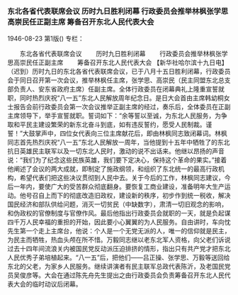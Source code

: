 ### 东北各省代表联席会议  历时九日胜利闭幕  行政委员会推举林枫张学思高崇民任正副主席  筹备召开东北人民代表大会

1946-08-23
第1版()
专栏：

　　东北各省代表联席会议
　　历时九日胜利闭幕
　　行政委员会推举林枫张学思高崇民任正副主席
　　筹备召开东北人民代表大会
    【新华社哈尔滨十九日电】（迟到）历时九日的东北各省代表联席会议，已于八月十五日胜利闭幕，行政委员会于同日召开第一次会议，推举林枫任主席，张学思、高崇民（民主同盟东北总支部负责人、安东省政府主席）任副主席。全体行政委员在闭幕典礼上隆重宣誓就职，同时热烈庆祝“八一五”东北人民解放周年纪念日。是日大会首由主席韩幼桐女士报告会前行政委员会第一次会议推举正副主席的经过，奏乐后，全体委员在正副主席领导下，举手宣誓就职。誓词如下：“余等誓以至诚，为东北人民服务，为争取和平民主建设繁荣的新东北奋斗到底，如有违反誓约，愿受人民制裁。谨誓！”大鼓掌声中，四位女代表向三位主席献花后，即由林枫同志致闭幕词。林枫同志首先热烈庆祝“八一五”东北人民解放一周年，当他提到十五年中牺牲了的东北抗日英雄民主联军以及一切东北人民时，激动的说不出话来。他继以昂扬的声音说：“我们为了纪念这些民族英雄，我们要下定决心，保持这个革命的果实。”接着他阐述了会议的两大成就，即制定了施政纲领，和组织了东北统一的最高行政机构，希望代表们把这些决议贯彻到人民中去。关于今后的工作，林枫同志建议，今后一年内，要使广大的受苦群众彻底翻身。要恢复工商业建设，准备明年大生产运动。他号召自上而下的彻底改造旧政权，建设新的秩序，初步作到统一税收，解决国民经济和部队供给问题，消灭一切贫民（中缺数字），肃清一切旧观念的影响，和伪政权的官僚制度与官僚作风。最后他指出行政委员会就职的一天，就是负起谋四千万人民幸福的重担的开始，因此要小心翼翼的为人民服务。自由讲时，车向忱先生第一个走上主席台，他说：个人是一个无党无派的人，唯一的信仰就是民主，为民主而牺牲，热血头颅在所不惜。万毅同志继以老东北军人资格，向父老们诉说过去十四年间流浪关内被国民党反动派压迫排挤的情形，指出只有共产党才把东北人民优秀子弟培植起来。“八一五”后，把他们——吕正操、张学思、万毅等送回给东北的父老，为家乡人民服务。继续讲演者有民主联军总政代表陈沂，及老国民党员吴俊彦等。大会在通过陈先舟先生提出之由行政委员会负责筹备召开东北人民代表大会的临时动议后闭幕。
